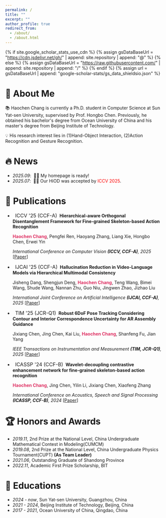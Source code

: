 ```yaml
---
permalink: /
title: ""
excerpt: ""
author_profile: true
redirect_from: 
  - /about/
  - /about.html
---
```


{% if site.google_scholar_stats_use_cdn %}
{% assign gsDataBaseUrl = "https://cdn.jsdelivr.net/gh/" | append: site.repository | append: "@" %}
{% else %}
{% assign gsDataBaseUrl = "https://raw.githubusercontent.com/" | append: site.repository | append: "/" %}
{% endif %}
{% assign url = gsDataBaseUrl | append: "google-scholar-stats/gs_data_shieldsio.json" %}

<span class='anchor' id='about-me'></span>
# 📜 About Me
📚 Haochen Chang is currently a Ph.D. student in Computer Science at Sun Yat-sen University, supervised by Prof. Hongbo Chen. Previously, he obtained his bachelor's degree from Ocean University of China and his master's degree from Beijing Institute of Technology.

💡 His research interest lies in (1)Hand-Object Interaction, (2)Action Recognition and Gesture Recognition.


<span class='anchor' id='-news'></span>
# 🔥 News
- *2025.09*: &nbsp;🎉🎉 My homepage is ready!
- *2025.07*: &nbsp;🎉🎉 Our HiOD was accepted by <span style="color:Red ;">ICCV 2025</span>.


<span class='anchor' id='-publications'></span>
# 📝 Publications 
- &nbsp; <span class="badge" style="font-size:16px;">ICCV '25 (CCF-A)</span> &nbsp;**Hierarchical-aware Orthogonal Disentanglement Framework for Fine-grained Skeleton-based Action Recognition**

  <span style="font-size:14px;"><strong style="color:#DE3163;">Haochen Chang</strong>, Pengfei Ren, Haoyang Zhang, Liang Xie, Hongbo Chen, Erwei Yin </span>

  <span style="font-size:14px;">*International Conference on Computer Vision **(ICCV, CCF-A)**, 2025* </span>[[Paper](1998CHC.github.io)]


- &nbsp; <span class="badge" style="font-size:16px;">IJCAI '25 (CCF-A)</span> &nbsp;**Hallucination Reduction in Video-Language Models via Hierarchical Multimodal Consistency**

  <span style="font-size:14px;">Jisheng Dang, Shengjun Deng, <strong style="color:#DE3163;">Haochen Chang</strong>, Teng Wang, Bimei Wang, Shude Wang, Nannan Zhu, Guo Niu, Jingwen Zhao, Jizhao Liu </span>

  <span style="font-size:14px;">*International Joint Conference on Artificial Intelligence **(IJCAI, CCF-A)**, 2025* </span>[[Paper](1998CHC.github.io)]


- &nbsp; <span class="badge" style="font-size:16px;">TIM '25 (JCR-Q1)</span> &nbsp;**Robust 6DoF Pose Tracking Considering Contour and Interior Correspondence Uncertainty for AR Assembly Guidance**

  <span style="font-size:14px;">Jixiang Chen, Jing Chen, Kai Liu, <strong style="color:#DE3163;">Haochen Chang</strong>, Shanfeng Fu, Jian Yang </span>

  <span style="font-size:14px;">*IEEE Transactions on Instrumentation and Measurement **(TIM, JCR-Q1)**, 2025* </span>[[Paper](https://arxiv.org/pdf/2502.11971)]


- &nbsp; <span class="badge" style="font-size:16px;">ICASSP '24 (CCF-B)</span> &nbsp;**Wavelet-decoupling contrastive enhancement network for fine-grained skeleton-based action recognition**

  <span style="font-size:14px;"><strong style="color:#DE3163;">Haochen Chang</strong>, Jing Chen, Yilin Li, Jixiang Chen, Xiaofeng Zhang </span>

  <span style="font-size:14px;">*International Conference on Acoustics, Speech and Signal Processing **(ICASSP, CCF-B)**, 2024* </span>[[Paper](https://arxiv.org/pdf/2402.02210)]



<span class='anchor' id='-honors-and-awards'></span>
# 🏆 Honors and Awards
- *2019.11*,   2nd Prize at the National Level, China Undergraduate Mathematical Contest in Modeling(CUMCM)
- *2019.08*,   2nd Prize at the National Level, China Undergraduate Physics Tournament(CUPT) **(As Team Leader)**
- *2021.06*,   Outstanding Graduate of Shandong Province
- *2022.11*,   Academic First Prize Scholarship, BIT

<span class='anchor' id='-educations'></span>
# 📖 Educations
- *2024 -  now*,  Sun Yat-sen University, Guangzhou, China
- *2021 - 2024*,  Beijing Institute of Technology, Beijing, China
- *2017 - 2021*,  Ocean University of China, Qingdao, China
